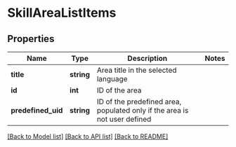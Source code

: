 # SkillAreaListItems

## Properties
Name | Type | Description | Notes
------------ | ------------- | ------------- | -------------
**title** | **string** | Area title in the selected language | 
**id** | **int** | ID of the area | 
**predefined_uid** | **string** | ID of the predefined area, populated only if the area is not user defined | 

[[Back to Model list]](../README.md#documentation-for-models) [[Back to API list]](../README.md#documentation-for-api-endpoints) [[Back to README]](../README.md)


